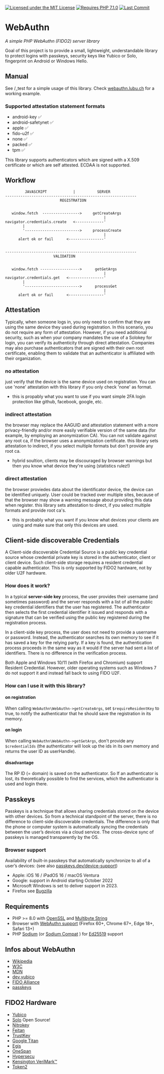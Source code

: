 [![Licensed under the MIT License](https://img.shields.io/badge/License-MIT-blue.svg)](https://github.com/lbuchs/WebAuthn/blob/master/LICENSE)
[![Requires PHP 7.1.0](https://img.shields.io/badge/PHP-7.1.0-green.svg)](https://php.net)
[![Last Commit](https://img.shields.io/github/last-commit/lbuchs/WebAuthn.svg)](https://github.com/lbuchs/WebAuthn/commits/master)

# WebAuthn
*A simple PHP WebAuthn (FIDO2) server library*

Goal of this project is to provide a small, lightweight, understandable library to protect logins with passkeys, security keys like Yubico or Solo, fingerprint on Android or Windows Hello.

## Manual
See /_test for a simple usage of this library. Check [webauthn.lubu.ch](https://webauthn.lubu.ch) for a working example.

### Supported attestation statement formats
* android-key &#x2705;
* android-safetynet &#x2705;
* apple &#x2705;
* fido-u2f &#x2705;
* none &#x2705;
* packed &#x2705;
* tpm &#x2705;

This library supports authenticators which are signed with a X.509 certificate or which are self attested. ECDAA is not supported.

## Workflow

             JAVASCRIPT            |          SERVER
    ------------------------------------------------------------
                             REGISTRATION


       window.fetch  ----------------->     getCreateArgs
                                                 |
    navigator.credentials.create   <-------------'
            |
            '------------------------->     processCreate
                                                 |
          alert ok or fail      <----------------'


    ------------------------------------------------------------
                          VALIDATION


       window.fetch ------------------>      getGetArgs
                                                 |
    navigator.credentials.get   <----------------'
            |
            '------------------------->      processGet
                                                 |
          alert ok or fail      <----------------'

## Attestation
Typically, when someone logs in, you only need to confirm that they are using the same device they used during
registration. In this scenario, you do not require any form of attestation.
However, if you need additional security, such as when your company mandates the use of a Solokey for login,
you can verify its authenticity through direct attestation. Companies may also purchase authenticators that
are signed with their own root certificate, enabling them to validate that an authenticator is affiliated with
their organization.

### no attestation
just verify that the device is the same device used on registration.
You can use 'none' attestation with this library if you only check 'none' as format.
* this is propably what you want to use if you want simple 2FA login protection like github, facebook, google, etc.

### indirect attestation
the browser may replace the AAGUID and attestation statement with a more privacy-friendly and/or more easily
verifiable version of the same data (for example, by employing an anonymization CA).
You can not validate against any root ca, if the browser uses a anonymization certificate.
this library sets attestation to indirect, if you select multiple formats but don't provide any root ca.
* hybrid soultion, clients may be discouraged by browser warnings but then you know what device they're using (statistics rulez!)

### direct attestation
the browser proviedes data about the identificator device, the device can be identified uniquely. User could be tracked over multiple sites, because of that the browser may show a warning message about providing this data when register.
this library sets attestation to direct, if you select multiple formats and provide root ca's.
* this is probably what you want if you know what devices your clients are using and make sure that only this devices are used.

## Client-side discoverable Credentials
A Client-side discoverable Credential Source is a public key credential source whose credential private key is stored in the authenticator,
client or client device. Such client-side storage requires a resident credential capable authenticator.
This is only supported by FIDO2 hardware, not by older U2F hardware.

### How does it work?
In a typical **server-side key** process, the user provides their username (and sometimes password)
and the server responds with a list of all the public key credential identifiers that the user has registered.
The authenticator then selects the first credential identifier it issued and responds with a signature
that can be verified using the public key registered during the registration process.

In a client-side key process, the user does not need to provide a username or password.
Instead, the authenticator searches its own memory to see if it has saved a key for the relying party.
If a key is found, the authentication process proceeds in the same way as it would if the server had sent a list
of identifiers. There is no difference in the verification process.

Both Apple and Windows 10/11 (with Firefox and Chromium) support Resident Credential.
However, older operating systems such as Windows 7 do not support it and instead fall back to using FIDO U2F.

### How can I use it with this library?
#### on registration
When calling `WebAuthn\WebAuthn->getCreateArgs`, set `$requireResidentKey` to true,
to notify the authenticator that he should save the registration in its memory.

#### on login
When calling `WebAuthn\WebAuthn->getGetArgs`, don't provide any `$credentialIds` (the authenticator will look up the ids in its own memory and returns the user ID as userHandle).

#### disadvantage
The RP ID (= domain) is saved on the authenticator. So If an authenticator is lost, its theoretically possible to find the services, which the authenticator is used and login there.

## Passkeys
Passkeys is a technique that allows sharing credentials stored on the device with other devices. So from a technical standpoint of the server,
there is no difference to client-side discoverable credentials. The difference is only that the phone or computer system is automatically
syncing the credentials between the user’s devices via a cloud service. The cross-device sync of passkeys is managed transparently by the OS.

### Browser support
Availability of built-in passkeys that automatically synchronize to all of a user’s devices: (see also [passkeys.dev/device-support](https://passkeys.dev/device-support/))
* Apple: iOS 16 / iPadOS 16 / macOS Ventura
* Google: support in Android starting October 2022
* Microsoft Windows is set to deliver support in 2023.
* Firefox see [Bugzilla](https://bugzilla.mozilla.org/show_bug.cgi?id=1792433)

## Requirements
* PHP >= 8.0 with [OpenSSL](http://php.net/manual/en/book.openssl.php) and [Multibyte String](https://www.php.net/manual/en/book.mbstring.php)
* Browser with [WebAuthn support](https://caniuse.com/webauthn) (Firefox 60+, Chrome 67+, Edge 18+, Safari 13+)
* PHP [Sodium](https://www.php.net/manual/en/book.sodium.php) (or [Sodium Compat](https://github.com/paragonie/sodium_compat) ) for [Ed25519](https://en.wikipedia.org/wiki/EdDSA#Ed25519) support

## Infos about WebAuthn
* [Wikipedia](https://en.wikipedia.org/wiki/WebAuthn)
* [W3C](https://www.w3.org/TR/webauthn/)
* [MDN](https://developer.mozilla.org/en-US/docs/Web/API/Web_Authentication_API)
* [dev.yubico](https://developers.yubico.com/FIDO2/)
* [FIDO Alliance](https://fidoalliance.org)
* [passkeys](https://passkeys.dev/)

## FIDO2 Hardware
* [Yubico](https://www.yubico.com)
* [Solo](https://solokeys.com) Open Source!
* [Nitrokey](https://www.nitrokey.com/)
* [Feitan](https://fido.ftsafe.com/)
* [TrustKey](https://www.trustkeysolutions.com)
* [Google Titan](https://cloud.google.com/titan-security-key)
* [Egis](https://www.egistec.com/u2f-solution/)
* [OneSpan](https://www.vasco.com/products/two-factor-authenticators/hardware/one-button/digipass-secureclick.html)
* [Hypersecu](https://hypersecu.com/tmp/products/hyperfido)
* [Kensington VeriMark™](https://www.kensington.com/)
* [Token2](https://www.token2.com/shop/category/fido2-keys)
